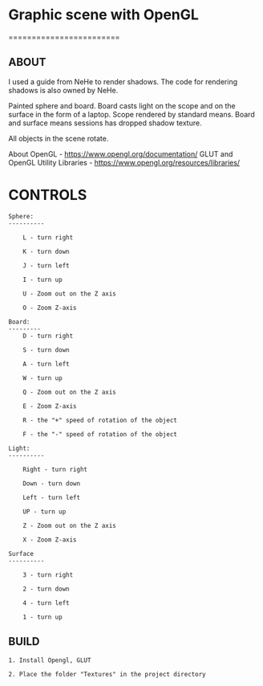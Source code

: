 # Graphic scene with OpenGL
========================

ABOUT
-----------

I used a guide from NeHe to render shadows. The code for rendering shadows is 
also owned by NeHe.

Painted sphere and board. Board casts light on the scope and on the surface in the form of a 
laptop. Scope rendered by standard means. Board and surface means sessions has dropped 
shadow texture.

All objects in the scene rotate.

About OpenGL - https://www.opengl.org/documentation/
GLUT and OpenGL Utility Libraries - https://www.opengl.org/resources/libraries/

CONTROLS
============

	Sphere:
	----------

		L - turn right

		K - turn down

		J - turn left

		I - turn up
	
		U - Zoom out on the Z axis

		O - Zoom Z-axis
	
	Board:
	---------
		D - turn right

		S - turn down

		A - turn left

		W - turn up
	
		Q - Zoom out on the Z axis

		E - Zoom Z-axis

		R - the "+" speed of rotation of the object
		
		F - the "-" speed of rotation of the object

	Light:
	----------

		Right - turn right

		Down - turn down

		Left - turn left

		UP - turn up
	
		Z - Zoom out on the Z axis

		X - Zoom Z-axis

	Surface
	----------

		3 - turn right

		2 - turn down

		4 - turn left

		1 - turn up
		

BUILD
-----------

	1. Install Opengl, GLUT
	
	2. Place the folder "Textures" in the project directory

	